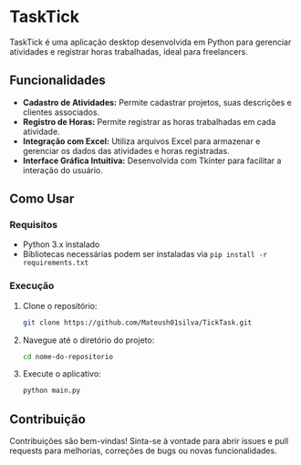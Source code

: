 
# TaskTick

TaskTick é uma aplicação desktop desenvolvida em Python para gerenciar atividades e registrar horas trabalhadas, ideal para freelancers.

## Funcionalidades

- **Cadastro de Atividades:** Permite cadastrar projetos, suas descrições e clientes associados.
- **Registro de Horas:** Permite registrar as horas trabalhadas em cada atividade.
- **Integração com Excel:** Utiliza arquivos Excel para armazenar e gerenciar os dados das atividades e horas registradas.
- **Interface Gráfica Intuitiva:** Desenvolvida com Tkinter para facilitar a interação do usuário.

## Como Usar

### Requisitos

- Python 3.x instalado
- Bibliotecas necessárias podem ser instaladas via `pip install -r requirements.txt`

### Execução

1. Clone o repositório:
   ```bash
   git clone https://github.com/Mateush01silva/TickTask.git
   ```

2. Navegue até o diretório do projeto:
   ```bash
   cd nome-do-repositorio
   ```

3. Execute o aplicativo:
   ```bash
   python main.py
   ```

## Contribuição

Contribuições são bem-vindas! Sinta-se à vontade para abrir issues e pull requests para melhorias, correções de bugs ou novas funcionalidades.


